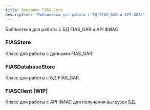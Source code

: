 ```yaml
---
title: Описание FIAS.Core
description: "Библиотека для работы с БД FIAS_GAR и API ФИАС"
---
```


Библиотека для работы с БД FIAS_GAR и API ФИАС

### FIASStore

Класс для работы с данными FIAS_GAR.

### FIASDatabaseStore

Класс для работы с БД FIAS_GAR.

### FIASClient [WIP]

Класс для работы с API ФИАС для получения выгрузок БД.
